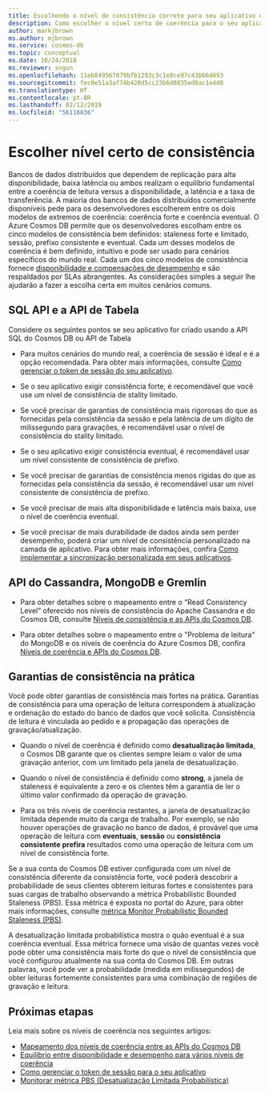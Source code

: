 ```yaml
---
title: Escolhendo o nível de consistência correto para seu aplicativo que usa o Azure Cosmos DB
description: Como escolher o nível certo de coerência para o seu aplicativo no Azure Cosmos DB.
author: markjbrown
ms.author: mjbrown
ms.service: cosmos-db
ms.topic: conceptual
ms.date: 10/24/2018
ms.reviewer: sngun
ms.openlocfilehash: 11eb849567079bfb1293c3c1e8ce97c43b66d493
ms.sourcegitcommit: fec0e51a3af74b428d5cc23b6d0835ed0ac1e4d8
ms.translationtype: HT
ms.contentlocale: pt-BR
ms.lasthandoff: 02/12/2019
ms.locfileid: "56116836"
---
```

# <a name="choose-the-right-consistency-level"></a>Escolher nível certo de consistência 

Bancos de dados distribuídos que dependem de replicação para alta disponibilidade, baixa latência ou ambos realizam o equilíbrio fundamental entre a coerência de leitura versus a disponibilidade, a latência e a taxa de transferência. A maioria dos bancos de dados distribuídos comercialmente disponíveis pede para os desenvolvedores escolherem entre os dois modelos de extremos de coerência: coerência forte e coerência eventual. O Azure Cosmos DB permite que os desenvolvedores escolham entre os cinco modelos de consistência bem definidos: staleness forte e limitado, sessão, prefixo consistente e eventual. Cada um desses modelos de coerência é bem definido, intuitivo e pode ser usado para cenários específicos do mundo real. Cada um dos cinco modelos de consistência fornece [disponibilidade e compensações de desempenho](consistency-levels-tradeoffs.md) e são respaldados por SLAs abrangentes. As considerações simples a seguir lhe ajudarão a fazer a escolha certa em muitos cenários comuns.

## <a name="sql-api-and-table-api"></a>SQL API e a API de Tabela

Considere os seguintes pontos se seu aplicativo for criado usando a API SQL do Cosmos DB ou API de Tabela

- Para muitos cenários do mundo real, a coerência de sessão é ideal e é a opção recomendada. Para obter mais informações, consulte [Como gerenciar o token de sessão do seu aplicativo](how-to-manage-consistency.md#utilize-session-tokens).

- Se o seu aplicativo exigir consistência forte, é recomendável que você use um nível de consistência de stality limitado.

- Se você precisar de garantias de consistência mais rigorosas do que as fornecidas pela consistência da sessão e pela latência de um dígito de milissegundo para gravações, é recomendável usar o nível de consistência do stality limitado.  

- Se o seu aplicativo exigir consistência eventual, é recomendável usar um nível consistente de consistência de prefixo.

- Se você precisar de garantias de consistência menos rígidas do que as fornecidas pela consistência da sessão, é recomendável usar um nível consistente de consistência de prefixo.

- Se você precisar de mais alta disponibilidade e latência mais baixa, use o nível de coerência eventual.

- Se você precisar de mais durabilidade de dados ainda sem perder desempenho, poderá criar um nível de consistência personalizado na camada de aplicativo. Para obter mais informações, confira [Como implementar a sincronização personalizada em seus aplicativos](how-to-custom-synchronization.md).

## <a name="cassandra-mongodb-and-gremlin-api"></a>API do Cassandra, MongoDB e Gremlin

- Para obter detalhes sobre o mapeamento entre o “Read Consistency Level” oferecido nos níveis de consistência do Apache Cassandra e do Cosmos DB, consulte [Níveis de consistência e as APIs do Cosmos DB](consistency-levels-across-apis.md#cassandra-mapping).

- Para obter detalhes sobre o mapeamento entre o "Problema de leitura" do MongoDB e os níveis de coerência do Azure Cosmos DB, confira [Níveis de coerência e APIs do Cosmos DB](consistency-levels-across-apis.md#mongo-mapping).

## <a name="consistency-guarantees-in-practice"></a>Garantias de consistência na prática

Você pode obter garantias de consistência mais fortes na prática. Garantias de consistência para uma operação de leitura correspondem à atualização e ordenação do estado do banco de dados que você solicita. Consistência de leitura é vinculada ao pedido e a propagação das operações de gravação/atualização.  

* Quando o nível de coerência é definido como **desatualização limitada**, o Cosmos DB garante que os clientes sempre leiam o valor de uma gravação anterior, com um limitado pela janela de desatualização.

* Quando o nível de consistência é definido como **strong**, a janela de staleness é equivalente a zero e os clientes têm a garantia de ler o último valor confirmado da operação de gravação.

* Para os três níveis de coerência restantes, a janela de desatualização limitada depende muito da carga de trabalho. Por exemplo, se não houver operações de gravação no banco de dados, é provável que uma operação de leitura com **eventuais**, **sessão** ou **consistência consistente prefira** resultados como uma operação de leitura com um nível de consistência forte.

Se a sua conta do Cosmos DB estiver configurada com um nível de consistência diferente da consistência forte, você poderá descobrir a probabilidade de seus clientes obterem leituras fortes e consistentes para suas cargas de trabalho observando a métrica Probabilistic Bounded Staleness (PBS). Essa métrica é exposta no portal do Azure, para obter mais informações, consulte [métrica Monitor Probabilistic Bounded Staleness (PBS)](how-to-manage-consistency.md#monitor-probabilistically-bounded-staleness-pbs-metric).

A desatualização limitada probabilística mostra o quão eventual é a sua coerência eventual. Essa métrica fornece uma visão de quantas vezes você pode obter uma consistência mais forte do que o nível de consistência que você configurou atualmente na sua conta do Cosmos DB. Em outras palavras, você pode ver a probabilidade (medida em milissegundos) de obter leituras fortemente consistentes para uma combinação de regiões de gravação e leitura.

## <a name="next-steps"></a>Próximas etapas

Leia mais sobre os níveis de coerência nos seguintes artigos:

* [Mapeamento dos níveis de coerência entre as APIs do Cosmos DB](consistency-levels-across-apis.md)
* [Equilíbrio entre disponibilidade e desempenho para vários níveis de coerência](consistency-levels-tradeoffs.md)
* [Como gerenciar o token de sessão para o seu aplicativo](how-to-manage-consistency.md#utilize-session-tokens)
* [Monitorar métrica PBS (Desatualização Limitada Probabilística)](how-to-manage-consistency.md#monitor-probabilistically-bounded-staleness-pbs-metric)
